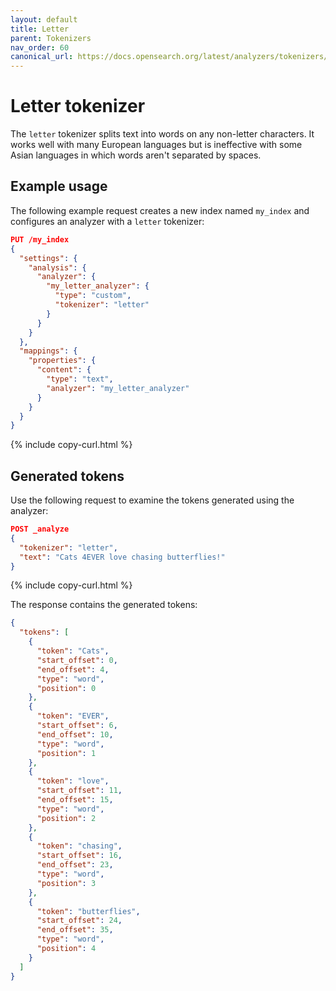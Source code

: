 ```yaml
---
layout: default
title: Letter
parent: Tokenizers
nav_order: 60
canonical_url: https://docs.opensearch.org/latest/analyzers/tokenizers/letter/
---
```


# Letter tokenizer

The `letter` tokenizer splits text into words on any non-letter characters. It works well with many European languages but is ineffective with some Asian languages in which words aren't separated by spaces.

## Example usage

The following example request creates a new index named `my_index` and configures an analyzer with a `letter` tokenizer:

```json
PUT /my_index
{
  "settings": {
    "analysis": {
      "analyzer": {
        "my_letter_analyzer": {
          "type": "custom",
          "tokenizer": "letter"
        }
      }
    }
  },
  "mappings": {
    "properties": {
      "content": {
        "type": "text",
        "analyzer": "my_letter_analyzer"
      }
    }
  }
}
```
{% include copy-curl.html %}

## Generated tokens

Use the following request to examine the tokens generated using the analyzer:

```json
POST _analyze
{
  "tokenizer": "letter",
  "text": "Cats 4EVER love chasing butterflies!"
}

```
{% include copy-curl.html %}

The response contains the generated tokens:

```json
{
  "tokens": [
    {
      "token": "Cats",
      "start_offset": 0,
      "end_offset": 4,
      "type": "word",
      "position": 0
    },
    {
      "token": "EVER",
      "start_offset": 6,
      "end_offset": 10,
      "type": "word",
      "position": 1
    },
    {
      "token": "love",
      "start_offset": 11,
      "end_offset": 15,
      "type": "word",
      "position": 2
    },
    {
      "token": "chasing",
      "start_offset": 16,
      "end_offset": 23,
      "type": "word",
      "position": 3
    },
    {
      "token": "butterflies",
      "start_offset": 24,
      "end_offset": 35,
      "type": "word",
      "position": 4
    }
  ]
}
```
